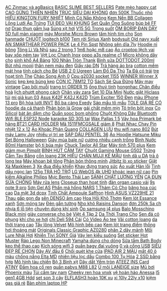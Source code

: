 [ AC Zinmac và agBasics](https://cuahang4.github.io/p0/135/355/cap-ac-zinmac-va-agbasics-300ml-mua-hang-online/) [BASIC SLIME BEST SELLERS](https://cuahang10.github.io/p0/26/131/basic-slime-best-sellers-mua-hang-online/) [ Pate mèo happy cat](https://cuahang5.github.io/p0/161/352/pate-meo-happy-cat-160g-mua-hang-online/) [ CAO GỪNG THIÊN NHIÊN](https://cuahang5.github.io/p0/169/57/cao-gung-thien-nhien-viet-mua-hang-online/) [ TRÚC SIÊU DAI KHÔNG](https://cuahang5.github.io/p0/197/325/combo-thung-30-goi-giay-gau-truc-sieu-dai-khong-tay-trang-mua-hang-online/) [ đơn 500K Thuốc nhỏ](https://cuahang10.github.io/p0/26/360/ma-1511fmcgsale-giam-8-don-500k-thuoc-nho-tri-viem-tai-virbac-dexoryl-mua-hang-online/) [ HIỆU KINGTON FURY NHIỆT](https://cuahang5.github.io/p0/190/662/ddr3-ram-8g-bus-1600-hieu-kington-fury-nhiet-xanh-den-khong-ken-main-vi-tinh-bac-hai-mua-hang-online/) [ Minh Có Nắp Không](https://cuahang5.github.io/p0/169/253/thung-rac-cam-ung-thong-minh-co-nap-khong-tham-nuoc-mila-store-mua-hang-online/) [ Kem Nền BB Collagen](https://cuahang7.github.io/p0/30/862/kem-nen-bb-collagen-agc-mua-hang-online/) [ Lồng Lưới Ấp Trứng](https://cuahang5.github.io/p0/198/966/long-luoi-ap-trung-ca-moi-2018-mua-hang-online/) [ TÚI ĐEO VAI KHỦNG](https://cuahang7.github.io/p0/33/730/tui-deo-vai-khung-long-mua-hang-online/) [Set Quần Ống Suông](https://cuahang7.github.io/p0/19/478/set-quan-ong-suong-mua-hang-online/) [ búp bê FF nơ](https://cuahang4.github.io/p0/113/780/re-vo-dich-giay-bup-be-ff-no-vai-mui-boc-kim-loai-sieu-chanh-de-chong-tron-cuc-dep-mua-hang-online/) [Drap thun gấm lụa](https://cuahang4.github.io/p0/108/682/drap-thun-gam-lua-mua-hang-online/) [Súng xịt hơi](https://cuahang5.github.io/p0/197/456/sung-xit-hoi-mua-hang-online/) [ V15 5G Trong suốt](https://cuahang5.github.io/p0/184/706/kinh-cuong-luc-realme-v15-5g-trong-suot-khong-full-mua-hang-online/) [ ÔM BORIP ĐAN DÂY](https://cuahang7.github.io/p0/1/214/ao-om-borip-dan-day-sau-lung-mua-hang-online/) [ 5D full màn xiaomi](https://cuahang4.github.io/p0/109/859/cuong-luc-5d-full-man-xiaomi-mi5xmia1trang-mua-hang-online/) [ mày Morphe Micro Brown](https://cuahang10.github.io/p0/24/392/chi-may-morphe-micro-brown-sale-50-mua-hang-online/) [ tăm hình tim cho](https://cuahang5.github.io/p0/163/718/ao-len-tam-hinh-tim-cho-be-gai-mua-hang-online/) [Son hanmade](https://cuahang5.github.io/p0/193/936/son-hanmade-mua-hang-online/) [CHUỘT logitech b100](https://cuahang5.github.io/p0/169/653/chuot-logitech-b100-mua-hang-online/) [ Tem rời Sirius Xanh](https://cuahang7.github.io/p0/23/930/tem-roi-sirius-xanh-den-hoa-van-v-mua-hang-online/) [ bodysuit Old navy xuất](https://cuahang7.github.io/p0/36/733/set-6-body-chip-bodysuit-old-navy-xuat-du-xin-cho-belua-mau-mua-hang-online/) [ ĂN SMARTHEAR POWER PACK](https://cuahang4.github.io/p0/135/868/thuc-an-smarthear-power-pack-3kg-mua-hang-online/) [ Le 4 Pin Spst](https://cuahang5.github.io/p0/161/783/ro-le-4-pin-spst-12v-40a-cho-xe-hoi-mua-hang-online/) [ Nhông sên dĩa 7ly](https://cuahang4.github.io/p0/119/738/nhong-sen-dia-7ly-mcs-mua-hang-online/) [Hoodie nỉ bông](https://cuahang5.github.io/p0/159/282/hoodie-ni-bong-mua-hang-online/) [ Tông Lì Và Nhũ](https://cuahang10.github.io/p0/12/408/phan-ma-hong-phong-cach-han-quoc-tong-li-va-nhu-6-mau-tuy-chon-mua-hang-online/) [ sau 2 trong 1](https://cuahang10.github.io/p0/22/407/vong-bao-ve-camera-sau-2-trong-1-cho-iphone-xr-mua-hang-online/) [ 1m6 hoặc m8 cao](https://cuahang5.github.io/p0/198/539/ga-chong-tham-1m6-hoac-m8-cao-cap-mua-hang-online/) [Áo croptop lệch vai](https://cuahang4.github.io/p0/130/167/ao-croptop-lech-vai-mua-hang-online/) [ bay xốp ném tay](https://cuahang4.github.io/p0/125/399/may-bay-xop-nem-tay-19cm-mua-hang-online/) [Vợt Lọc Chanh Inox](https://cuahang10.github.io/p0/5/788/vot-loc-chanh-inox-mua-hang-online/) [ oppo a3s realme c1](https://cuahang5.github.io/p0/183/628/dien-thoai-oppo-a3s-realme-c1-cu-332g-216g-mua-hang-online/) [ Micro không dây cho](https://cuahang4.github.io/p0/113/19/micro-khong-day-cho-loa-keo-loa-bluetooth-km-s1km-s2-p88-p89-mua-hang-online/) [ sinh khổ A4 Bảng](https://cuahang10.github.io/p0/10/140/bang-hoc-sinh-kho-a4-bang-den-1-mat-mua-hang-online/) [ 100 Nhãn Tròn Thank](https://cuahang12.github.io/p0/101/431/set-100-nhan-tron-thank-you-mua-hang-online/) [ Bình sữa DOTTODOT 200ml](https://cuahang5.github.io/p0/172/234/binh-sua-dottodot-200ml-300ml-mua-hang-online/) [Bút nhũ mooji](https://cuahang7.github.io/p0/31/238/but-nhu-mooji-mua-hang-online/) [ thân nem màu đen](https://cuahang10.github.io/p0/26/562/jum-lien-than-nem-mau-den-size-8l-mua-hang-online/) [Giấy ráp DN](https://cuahang10.github.io/p0/24/328/giay-rap-dn-mua-hang-online/) [ Trả hàng áo bra](https://cuahang5.github.io/p0/153/6/tra-hang-ao-bra-ren-mua-hang-online/) [ cotton mềm mát họa](https://cuahang5.github.io/p0/155/57/giam-giado-bo-piyama-co-senanh-that-video-vai-lua-kate-cotton-mem-mat-hoa-tiet-cuc-xinh-mua-hang-online/) [ tính cách cho Bé](https://cuahang4.github.io/p0/112/278/12-cuon-tranh-gieo-mam-tinh-cach-cho-be-phat-trien-toan-dien-mua-hang-online/) [ USB 2 0 Ugreen](https://cuahang7.github.io/p0/23/497/cap-usb-20-ugreen-10311-mua-hang-online/) [ Làm Đồ Da Thủ](https://cuahang5.github.io/p0/183/111/cuon-chi-sap-150d-50m-dung-lam-do-da-thu-cong-mua-hang-online/) [ Ta Đã có trái](https://cuahang4.github.io/p0/133/64/cay-chanh-ta-da-co-trai-sap-co-trai-cay-khoe-mua-hang-online/) [ tre hoạt tính The](https://cuahang4.github.io/p0/100/849/mat-na-da-mun-nhay-cam-tu-than-tre-hoat-tinh-the-beauty-of-jones-mua-hang-online/) [ Cháo Song Anh 0](https://cuahang7.github.io/p0/36/820/phu-kien-noi-nau-chao-song-anh-08l-1l-mua-hang-online/) [Cpu g2030 socket 1155](https://cuahang7.github.io/p0/31/414/cpu-g2030-socket-1155-mua-hang-online/) [ WINNER Winner X Sonic](https://cuahang7.github.io/p0/0/233/combo-sen-nhong-dia-pro-bike-vang-den-cho-winner-winner-x-sonic-dochoixemay-mua-hang-online/) [ kẹp kẹp búng kẹp](https://cuahang4.github.io/p0/112/450/suon-kep-mai-phoi-kep-kep-bung-kep-bat-set-10-cai-mua-hang-online/) [ CON IC 78M12 TO](https://cuahang7.github.io/p0/4/663/4-con-ic-78m12-to-252-smd-dan-7812-mua-hang-online/) [ Sách Sẽ Qua Đừng](https://cuahang4.github.io/p0/149/842/sach-se-qua-dung-khoc-mua-hang-online/) [Máy may vintage](https://cuahang4.github.io/p0/144/919/may-may-vintage-mua-hang-online/) [Cao bôi muỗi](https://cuahang5.github.io/p0/187/874/cao-boi-muoi-mua-hang-online/) [ trang trí ORDER 15](https://cuahang12.github.io/p0/104/978/tham-trang-tri-order-15-20-ngay-mua-hang-online/) [ống thuỷ tinh](https://cuahang10.github.io/p0/8/96/ong-thuy-tinh-mua-hang-online/) [ hongnhac Chăn điều hoà](https://cuahang5.github.io/p0/154/148/hongnhac-chan-dieu-hoa-muji-mua-hang-online/) [ lịch phượt phong cách](https://cuahang7.github.io/p0/49/766/balo-chien-thuat-3p-du-lich-phuot-phong-cach-linh-balo-quan-doi-shopmuasam789-mua-hang-online/) [Chân váy zara](https://cuahang5.github.io/p0/195/626/chan-vay-zara-mua-hang-online/) [ Set 10 Dĩa Mini](https://cuahang4.github.io/p0/136/80/set-10-dia-mini-cho-nha-bup-be-mua-hang-online/) [ Nước giặt Hiclass túi](https://cuahang5.github.io/p0/167/185/nuoc-giat-hiclass-tui-500ml-mua-hang-online/) [mi giả kun 03](https://cuahang7.github.io/p0/12/553/mi-gia-kun-03-mua-hang-online/) [ Asus K42F K42J K42D](https://cuahang10.github.io/p0/2/435/pin-laptop-asus-k42f-k42j-k42d-k42n-mua-hang-online/) [ Trùm Exciter 150 Đen](https://cuahang7.github.io/p0/3/286/tem-trum-exciter-150-den-nham-red-bull-mua-hang-online/) [ màu IPhone 13 pro](https://cuahang7.github.io/p0/0/555/mau-moi-op-lung-likgus-trong-suot-vien-mau-iphone-13-pro-max12-mini1212-pro12-pro-max1111-pro11-pro-maxxs-max-mua-hang-online/) [ Bộ hòa lưới INVT](https://cuahang7.github.io/p0/37/951/bo-hoa-luoi-invt-2-kw-mua-hang-online/) [ Bố ba càng Exedy](https://cuahang12.github.io/p0/107/679/bo-ba-cang-exedy-nozza-cuxi-mua-hang-online/) [ Sáp mầu tô mầu](https://cuahang4.github.io/p0/143/450/sap-mau-to-mau-cho-be-mua-hang-online/) [ TOLE GIÁ RẺ CÓ](https://cuahang7.github.io/p0/36/939/bo-do-bau-vai-lanh-tole-gia-re-co-size-to-cho-ngu-oi-70-kg-80kg-mua-hang-online/) [ hoodie da cá thanh](https://cuahang4.github.io/p0/136/435/pass-hoodie-da-ca-thanh-ly-mua-hang-online/) [ Phân bón lá Grow](https://cuahang12.github.io/p0/105/724/phan-bon-la-grow-more-30-10-10te-mua-hang-online/) [ gái chất mềm mịn](https://cuahang4.github.io/p0/124/128/body-dui-soi-tre-cho-be-trai-be-gai-chat-mem-min-mat-mua-hang-online/) [ Tô trộn bột inox](https://cuahang4.github.io/p0/102/370/to-tron-bot-inox-au-tron-bot-mua-hang-online/) [Cọ Silicol](https://cuahang10.github.io/p0/14/817/co-silicol-mua-hang-online/) [ bát ăn dặm cho](https://cuahang7.github.io/p0/12/249/set-bat-an-dam-cho-be-trai-mua-hang-online/) [Quần sooc bom phồng](https://cuahang12.github.io/p0/102/0/quan-sooc-bom-phong-mua-hang-online/) [ Chuột Không Dây Bluetooth](https://cuahang10.github.io/p0/14/355/chuot-khong-day-bluetooth-50-24g-mua-hang-online/) [ Wifi BLE ESP32 Node](https://cuahang10.github.io/p0/19/286/module-wifi-ble-esp32-node-mcu-luanode32-cp2102-mua-hang-online/) [ karaoke SD 305 tai](https://cuahang10.github.io/p0/19/119/loa-bluetooth-karaoke-sd-305-tai-meo-mua-hang-online/) [ Wax Pallas 1 5](https://cuahang7.github.io/p0/39/915/dung-dich-danh-bong-vo-xe-danh-bong-lop-xe-polish-wax-pallas-15-lit-tang-mut-mua-hang-online/) [ Váy hoa Primark bé](https://cuahang7.github.io/p0/2/903/vay-hoa-primark-be-gai-mua-hang-online/) [ hãng BT21 CARD HOLDER](https://cuahang7.github.io/p0/18/266/chinh-hang-bt21-card-holder-bao-dung-the-bt21-mua-hang-online/) [ Mã 1511FMCGSALE giảm 8](https://cuahang7.github.io/p0/4/736/ma-1511fmcgsale-giam-8-don-500k-xot-wanpy-cho-meo-80gr-mua-hang-online/) [ Phát Nhạc Chạy Pin](https://cuahang10.github.io/p0/21/457/do-choi-dan-ghita-phat-nhac-chay-pin-cho-be-mua-hang-online/) [ nhiệt 12 x 12](https://cuahang7.github.io/p0/28/726/quat-thong-gio-tan-nhiet-12-x-12-220v-mua-hang-online/) [ Áo Khoác Phản Quang](https://cuahang7.github.io/p0/37/578/ao-khoac-phan-quang-rora-mua-hang-online/) [COLLAGEN LỰU](https://cuahang7.github.io/p0/17/109/collagen-luu-mua-hang-online/) [ thu wifi nano 802](https://cuahang7.github.io/p0/6/956/usb-thu-wifi-nano-80211-khong-rau-mua-hang-online/) [ Bút máy Lamy Joy](https://cuahang5.github.io/p0/192/556/but-may-lamy-joy-black-mua-hang-online/) [ nhiều vị trí xe](https://cuahang12.github.io/p0/106/64/oc-titan-5li15-5ly15-du-to-gan-ao-va-nhieu-vi-tri-xe-may-mua-hang-online/) [ SÁP DẦU PENTEL 36](https://cuahang12.github.io/p0/105/708/mau-sap-dau-pentel-36-mau-mua-hang-online/) [Áo Hoodie Hatsune Miku](https://cuahang4.github.io/p0/122/742/ao-hoodie-hatsune-miku-mua-hang-online/) [Set Bóng Halloween](https://cuahang12.github.io/p0/103/979/set-bong-halloween-mua-hang-online/) [ Giày múa bale nữ](https://cuahang7.github.io/p0/22/425/freeship-giay-mua-bale-nu-21114-skm-mua-hang-online/) [ cương nhiều cạnh trồng](https://cuahang7.github.io/p0/37/332/10c-chau-kim-cuong-25x22cm-canh-khe-trang-chau-nhua-kim-cuong-nhieu-canh-trong-hoa-cay-kieng-trang-tri-sang-trong-mua-hang-online/) [Bình Nước 80ml Hamster](https://cuahang5.github.io/p0/173/773/binh-nuoc-80ml-hamster-mua-hang-online/) [ bộ ti búa máy](https://cuahang5.github.io/p0/166/618/bo-ti-bua-may-khoan-bosch-2-26-mua-hang-online/) [ Chuck Taylor All Star](https://cuahang5.github.io/p0/183/125/giay-converse-chuck-taylor-all-star-cx-168566c-mua-hang-online/) [Máy tính 570 plus](https://cuahang4.github.io/p0/111/837/may-tinh-570-plus-mua-hang-online/) [ Kem giảm mụn Pimplit](https://cuahang7.github.io/p0/30/999/kem-giam-mun-pimplit-acne-remedy-mua-hang-online/) [ BÌNH HÚT CẦM TAY](https://cuahang12.github.io/p0/107/459/binh-hut-cam-tay-cho-be-mua-hang-online/) [ Chuột Gaming Mouse G502](https://cuahang5.github.io/p0/172/55/chuot-gaming-mouse-g502-rgb-dpi-7200-mua-hang-online/) [ Trứng Cầm Tay Bằng](https://cuahang5.github.io/p0/165/601/dung-cu-danh-trung-cam-tay-bang-thep-khong-gi-mua-hang-online/) [ cồn loang 23K HIỆU](https://cuahang4.github.io/p0/141/946/con-loang-23k-hieu-sullmer-mua-hang-online/) [ CHĂN MUJI KẺ MẪU](https://cuahang4.github.io/p0/149/78/chan-muji-ke-mau-moi-mua-hang-online/) [ tinh dâ u DA](https://cuahang4.github.io/p0/121/216/tinh-dau-da-thao-lien-20ml-mua-hang-online/) [ trà ô long tea](https://cuahang4.github.io/p0/143/288/tra-o-long-tea-plus-mua-hang-online/) [ Máy khoan bê tông](https://cuahang5.github.io/p0/191/582/may-khoan-be-tong-2-24-boch-mua-hang-online/) [Phân bón thông minh](https://cuahang5.github.io/p0/159/939/phan-bon-thong-minh-mua-hang-online/) [Jitbitz lò xo sticker](https://cuahang7.github.io/p0/31/972/jitbitz-lo-xo-sticker-mua-hang-online/) [ Giặt Xả Maxkleen 3](https://cuahang4.github.io/p0/117/570/tui-nuoc-giat-xa-maxkleen-38kg-moi-mua-hang-online/) [ Xe đua điều khiển](https://cuahang5.github.io/p0/179/584/xe-dua-dieu-khien-tanakag-mua-hang-online/) [ Khay đựng trang sức](https://cuahang10.github.io/p0/28/541/khay-dung-trang-suc-kim-loai-dai-nhieu-size-mua-hang-online/) [ Áo xuất Hàn lỗi](https://cuahang5.github.io/p0/186/951/ao-xuat-han-loi-cho-be-mua-hang-online/) [ Tinh dầu ngọc lan](https://cuahang7.github.io/p0/32/372/tinh-dau-ngoc-lan-vien-iat-mua-hang-online/) [ 125g TRÀ HỖ TRỢ](https://cuahang7.github.io/p0/49/338/125g-tra-ho-tro-tri-mat-ngu-mua-hang-online/) [ LG WebOS 4k UHD](https://cuahang7.github.io/p0/49/675/tivi-lg-webos-4k-uhd-55-inch-55un7190pta-mua-hang-online/) [ khoác jean nữ cao](https://cuahang5.github.io/p0/192/495/ao-khoac-jean-nu-cao-cap-mua-hang-online/) [ Pin kiềm Alkaline Philips](https://cuahang12.github.io/p0/104/292/pin-kiem-alkaline-philips-6lr61pb-9v-mua-hang-online/) [Mực Bento Thái Lan](https://cuahang12.github.io/p0/103/662/muc-bento-thai-lan-mua-hang-online/) [ SÁNH CHẤT LƯỢNG YÊN](https://cuahang12.github.io/p0/104/207/op-lung-iphone-chong-ban-soc-in-logo-tao-mau-xam-hay-so-sanh-chat-luong-yen-tam-mua-sam-mua-hang-online/) [ CA ĐUN SỮA CHỐNG](https://cuahang7.github.io/p0/43/197/ca-dun-sua-chong-dinh-zwilling-mua-hang-online/) [Máy rửa lens](https://cuahang5.github.io/p0/179/672/may-rua-lens-mua-hang-online/) [ Closeup than hoạt tính](https://cuahang4.github.io/p0/121/948/closeup-than-hoat-tinh-dua-180g-mua-hang-online/) [ đàn organ casio vải](https://cuahang7.github.io/p0/44/166/bao-dan-organ-casio-vai-du-mua-hang-online/) [ 9s note 9 pro](https://cuahang7.github.io/p0/10/782/cuong-luc-full-man-xiaomi-mi-10t-pro-note-8-pro-note-7-k20-note-9s-note-9-pro-5g-k30-k30-pro-poco-x3-k40-mi-11-lite-mua-hang-online/) [Sơn Gel AS](https://cuahang4.github.io/p0/104/945/son-gel-as-mua-hang-online/) [Phấn má hồng NARS](https://cuahang4.github.io/p0/112/515/phan-ma-hong-nars-mua-hang-online/) [ 1 Thảm Cỏ Cho](https://cuahang7.github.io/p0/19/898/1-tham-co-cho-thu-cung-mua-hang-online/) [ băng hoa cúc cao](https://cuahang4.github.io/p0/143/85/ruy-bang-hoa-cuc-cao-cap-met-mua-hang-online/) [ Da mặt 3d dcpx](https://cuahang4.github.io/p0/144/130/da-mat-3d-dcpx-thien-ly-mua-hang-online/) [Tinh Chất Ampoule Saffron](https://cuahang5.github.io/p0/159/38/tinh-chat-ampoule-saffron-mua-hang-online/) [ Hình ASUS VZ229HE 21](https://cuahang10.github.io/p0/8/696/man-hinh-asus-vz229he-215-inch-ips-fhd-mua-hang-online/) [ Thau gấp gọn đa](https://cuahang4.github.io/p0/132/794/thau-gap-gon-da-nang-2in1-mua-hang-online/) [ sên DENSO âm cao](https://cuahang4.github.io/p0/116/760/coi-sen-denso-am-cao-am-tram-12v-chinh-hang-mua-hang-online/) [Hoa Hồi Khô Thơm](https://cuahang10.github.io/p0/1/713/hoa-hoi-kho-thom-mua-hang-online/) [Kem lót Essance xanh](https://cuahang5.github.io/p0/192/119/kem-lot-essance-xanh-mua-hang-online/) [Sơn móng tay](https://cuahang10.github.io/p0/10/285/son-mong-tay-mua-hang-online/) [Đèn gắn tường](https://cuahang4.github.io/p0/104/861/den-gan-tuong-mua-hang-online/) [ Nho khô Raisins Danson](https://cuahang7.github.io/p0/45/134/nho-kho-raisins-danson-175gram-mua-hang-online/) [ đơn 250k Sa ch](https://cuahang5.github.io/p0/155/982/ma-lt50-giam-50k-don-250k-sach-dao-mong-mo-tai-ban-mua-hang-online/) [ nhựa 6 lỗ tiện](https://cuahang10.github.io/p0/17/764/khay-dung-ong-thi-nghiem-lam-tu-nhua-6-lo-tien-dung-chat-luong-cao-mua-hang-online/) [ chuyên dùng khí sinh](https://cuahang4.github.io/p0/105/509/ma-icb0511-giam-25-toi-da-30-don-50k-bep-gas-doi-mat-inox-chuyen-dung-khi-sinh-hoc-biogas-mua-hang-online/) [Ốp samsung j4 plus](https://cuahang4.github.io/p0/124/157/op-samsung-j4-plus-mua-hang-online/) [ Balo Mosschino Black mini](https://cuahang12.github.io/p0/100/275/balo-mosschino-black-mini-authentic-mua-hang-online/) [giày converse cho bé](https://cuahang5.github.io/p0/194/92/giay-converse-cho-be-mua-hang-online/) [ Việt 4 Tập 2](https://cuahang4.github.io/p0/127/550/sach-bai-tap-tuan-tieng-viet-4-tap-2-1-cuon-mua-hang-online/) [ Da Thời Trang Cho](https://cuahang4.github.io/p0/143/159/vi-da-thoi-trang-cho-nam-mua-hang-online/) [Sen đá cỏ phụng](https://cuahang10.github.io/p0/22/931/sen-da-co-phung-mua-hang-online/) [ khí cho xe hơi](https://cuahang5.github.io/p0/181/960/hang-chinh-hang-bo-loc-khong-khi-cho-xe-hoi-baseus-micromolecule-formaldehyde-purifier-bao-hanh-chinh-hang-12t-mua-hang-online/) [ chì Deli 594 Cái](https://cuahang5.github.io/p0/196/141/got-chi-deli-594-cai-nhieu-mau-mua-hang-online/) [ Có Video Áo tee](https://cuahang7.github.io/p0/37/478/co-video-ao-tee-champion-ss2021-mua-hang-online/) [Vải cotton loang](https://cuahang7.github.io/p0/27/522/vai-cotton-loang-mua-hang-online/) [ da thời trang cao](https://cuahang7.github.io/p0/12/647/bot-da-thoi-trang-cao-cap-mua-hang-online/) [Tẩy lông Velvet](https://cuahang4.github.io/p0/120/672/tay-long-velvet-mua-hang-online/) [ Mô hình bếp cao](https://cuahang7.github.io/p0/6/30/mo-hinh-bep-cao-63cm-mua-hang-online/) [ Kem lót trang điểm](https://cuahang7.github.io/p0/45/534/kem-lot-trang-diem-ysl-mua-hang-online/) [ thông hơi thoáng mát](https://cuahang4.github.io/p0/116/767/ao-chong-nang-dang-dai-toan-than-chat-thong-hoi-thoang-mat-cho-nu-mua-hang-online/) [ Originals Classic Graphic AZ0280](https://cuahang4.github.io/p0/115/999/new-arrival-balo-adidas-originals-classic-graphic-az0280-anh-that-mua-hang-online/) [ phân 2 dây mảnh](https://cuahang5.github.io/p0/152/888/guoc-7-phan-2-day-manh-h-mua-hang-online/) [ Mồi Lure Nhái Hơi](https://cuahang5.github.io/p0/156/435/moi-lure-nhai-hoi-tnq-mua-hang-online/) [ Khiển Tivi SONY Giá](https://cuahang5.github.io/p0/190/499/dieu-khien-tivi-sony-gia-tot-mua-hang-online/) [ Váy len kiểu suông](https://cuahang7.github.io/p0/21/978/vay-len-kieu-suong-a-phoi-mau-la-mat-mua-hang-online/) [ Set sticker Hot Muster](https://cuahang10.github.io/p0/28/335/set-sticker-hot-muster-trong-suot-mua-hang-online/) [ Ráp Lego Non Minecraft](https://cuahang4.github.io/p0/132/697/lap-rap-lego-non-minecraft-my-word-mg2016-mua-hang-online/) [ Yamaha dùng cho dòng](https://cuahang7.github.io/p0/43/391/ic-yamaha-dung-cho-dong-xe-yamaha-mua-hang-online/) [ Sữa tắm Bath Body](https://cuahang4.github.io/p0/139/852/sua-tam-bath-body-works-mua-hang-online/) [ keo thể thao cao](https://cuahang10.github.io/p0/26/847/bang-keo-the-thao-cao-cap-mua-hang-online/) [ Kích sóng wifi 3](https://cuahang10.github.io/p0/26/200/kich-song-wifi-3-rau-mua-hang-online/) [quần bagy đai vuông](https://cuahang4.github.io/p0/116/808/quan-bagy-dai-vuong-mua-hang-online/) [ 0 và cổng USB](https://cuahang5.github.io/p0/196/239/dau-hub-chia-type-c-sang-3-cong-usb-20-va-cong-usb-30-dung-cho-may-tinh-xach-tay-dien-thoai-va-may-tinh-bang-mua-hang-online/) [ SIÊU ĐẸP RẺ CHỌN](https://cuahang5.github.io/p0/158/86/ao-thun-hot-trend-sieu-dep-re-chon-mau-mua-hang-online/) [ Dây AV đầu 6](https://cuahang10.github.io/p0/7/685/day-av-dau-63mm-mua-hang-online/) [ Chổi quét khe cửa](https://cuahang4.github.io/p0/112/994/choi-quet-khe-cua-mini-mua-hang-online/) [ IPAD AIR 2 MÀU](https://cuahang4.github.io/p0/108/491/man-hinh-ipad-6-ipad-air-2-mau-den-mua-hang-online/) [ mắt 40 ô màu](https://cuahang7.github.io/p0/48/327/popfeel-bang-phan-mat-40-o-mau-hieu-ung-li-mua-hang-online/) [ chống nắng Elta MD](https://cuahang5.github.io/p0/180/480/kem-chong-nang-elta-md-spf-41-tinted-co-mau-mua-hang-online/) [ nhiên liệu lọc dầu](https://cuahang5.github.io/p0/154/59/si-le-loc-nhien-lieu-loc-dau-diezel-xe-nissan-navara-2015-2021-ma-164034kv0a16400v2700-mua-hang-online/) [ Combo 100 Tụ Hóa](https://cuahang4.github.io/p0/106/600/combo-100-tu-hoa-25v-100uf-mua-hang-online/) [ 2 SSD bằng hợp](https://cuahang10.github.io/p0/13/933/bo-tan-nhiet-o-cung-nvme-m2-ssd-bang-hop-kim-nhom-mua-hang-online/) [Mô hình tàu chiến](https://cuahang10.github.io/p0/17/291/mo-hinh-tau-chien-mua-hang-online/) [ Bộ 3 Bình xịt](https://cuahang7.github.io/p0/23/455/bo-3-binh-xit-tuyet-mua-hang-online/) [ Dây dắt Yếm tròn](https://cuahang10.github.io/p0/20/557/ma-icbback1219-hoan-20k-xu-don-0d-sieure-day-dat-yem-tron-danh-cho-cho-meo-co-anh-that-mua-hang-online/) [ ATEEZ INS Card ATINY](https://cuahang5.github.io/p0/176/502/ateez-ins-card-atiny-transparent-cards-mua-hang-online/) [Đầm hoa cổ ren](https://cuahang4.github.io/p0/114/668/dam-hoa-co-ren-mua-hang-online/) [ quần pabys M88 L82](https://cuahang7.github.io/p0/9/699/bim-quan-pabys-m88-l82-xl76-xxl72-mua-hang-online/) [ Ủ môi LANEIGE size](https://cuahang7.github.io/p0/10/831/u-moi-laneige-size-mini-mua-hang-online/) [ Mũ bơi Phoenix màu](https://cuahang4.github.io/p0/140/793/mu-boi-phoenix-mau-den-mua-hang-online/) [ Túi cầm tay nam](https://cuahang10.github.io/p0/8/589/tui-cam-tay-nam-ban-to-chat-da-mem-moi-mua-hang-online/) [ Cheeky ren hoa vnxk](https://cuahang10.github.io/p0/21/118/cheeky-ren-hoa-vnxk-bigsize-mua-hang-online/) [ vệ hoàn hảo Anessa](https://cuahang7.github.io/p0/42/566/xit-chong-nang-bao-ve-hoan-hao-anessa-perfect-uv-sunscreen-skincare-spray-60g-16174-mua-hang-online/) [ I5 gen1 4GB Hdd](https://cuahang4.github.io/p0/137/924/ma-11elsale-hoan-7-don-300k-laptop-acer-5745-i5-gen1-4gb-hdd-500gb-2vga-156-inch-mua-hang-online/) [set son 3 cây](https://cuahang7.github.io/p0/18/131/set-son-3-cay-mua-hang-online/) [ ELFLASH3 hoàn 10K xu](https://cuahang10.github.io/p0/6/339/ma-elflash3-hoan-10k-xu-don-20k-chuot-co-day-rapoo-n100-tang-mieng-di-chuot-cao-cap-hang-chinh-hang-mua-hang-online/) [ xi 10ly 22ly x10](https://cuahang10.github.io/p0/6/946/tan-xi-10ly-22ly-x10-con-mua-hang-online/) [ kiệm gas giá rẻ](https://cuahang7.github.io/p0/41/403/hang-chinh-hangbep-gas-doi-rinnai-rv-365swn-bep-ga-tot-deptiet-kiem-gasgia-re-bao-hanh-24-thang-mua-hang-online/) [ Bàn phím laptop HP](https://cuahang5.github.io/p0/192/761/ban-phim-laptop-hp-4220s-4230-4230s-mua-hang-online/) 